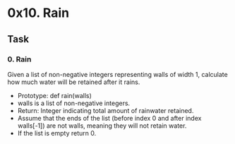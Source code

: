 # 0x10. Rain

## Task

### 0. Rain 
Given a list of non-negative integers representing walls of width 1, calculate how much water will be retained after it rains.
- Prototype: def rain(walls)
- walls is a list of non-negative integers.
- Return: Integer indicating total amount of rainwater retained.
- Assume that the ends of the list (before index 0 and after index walls[-1]) are not walls, meaning they will not retain water.
- If the list is empty return 0.
